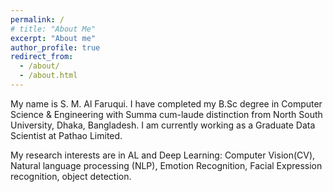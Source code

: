 ```yaml
---
permalink: /
# title: "About Me"
excerpt: "About me"
author_profile: true
redirect_from: 
  - /about/
  - /about.html
---
```


My name is S. M. Al Faruqui. I have completed my B.Sc degree in Computer Science & Engineering with Summa cum-laude distinction from North South University, Dhaka, Bangladesh.
I am currently working as a Graduate Data Scientist at Pathao Limited.

My research interests are in AL and Deep Learning: Computer Vision(CV), Natural language processing (NLP), Emotion Recognition, Facial Expression recognition, object detection. 



